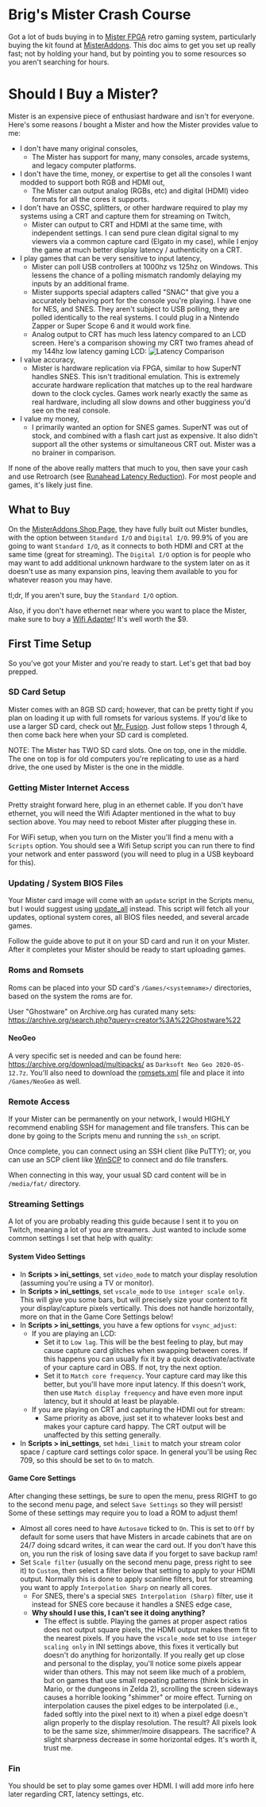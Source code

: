 # Brig's Mister Crash Course
Got a lot of buds buying in to [Mister FPGA](https://www.retrorgb.com/mister.html) retro gaming system, particularly buying the kit found at [MisterAddons](https://misteraddons.com/products/mister-bundles). This doc aims to get you set up really fast; not by holding your hand, but by pointing you to some resources so you aren't searching for hours.

# Should I Buy a Mister?
Mister is an expensive piece of enthusiast hardware and isn't for everyone. Here's some reasons *I* bought a Mister and how the Mister provides value to me:

* I don't have many original consoles,
    * The Mister has support for many, many consoles, arcade systems, and legacy computer platforms.
* I don't have the time, money, or expertise to get all the consoles I want modded to support both RGB and HDMI out,
    * The Mister can output analog (RGBs, etc) and digital (HDMI) video formats for all the cores it supports.
* I don't have an OSSC, splitters, or other hardware required to play my systems using a CRT and capture them for streaming on Twitch,
    * Mister can output to CRT and HDMI at the same time, with independent settings. I can send pure clean digital signal to my viewers via a common capture card (Elgato in my case), while I enjoy the game at much better display latency / authenticity on a CRT.
* I play games that can be very sensitive to input latency,
    * Mister can poll USB controllers at 1000hz vs 125hz on Windows. This lessens the chance of a polling mismatch randomly delaying my inputs by an additional frame.
    * Mister supports special adapters called "SNAC" that give you a accurately behaving port for the console you're playing. I have one for NES, and SNES. They aren't subject to USB polling, they are polled identically to the real systems. I could plug in a Nintendo Zapper or Super Scope 6 and it would work fine.
    * Analog output to CRT has much less latency compared to an LCD screen. Here's a comparison showing my CRT two frames ahead of my 144hz low latency gaming LCD:
    ![Latency Comparison](/pics/latency.png)
* I value accuracy,
    * Mister is hardware replication via FPGA, similar to how SuperNT handles SNES. This isn't traditional emulation. This is extremely accurate hardware replication that matches up to the real hardware down to the clock cycles. Games work nearly exactly the same as real hardware, including all slow downs and other bugginess you'd see on the real console.
* I value my money,
    * I primarily wanted an option for SNES games. SuperNT was out of stock, and combined with a flash cart just as expensive. It also didn't support all the other systems or simultaneous CRT out. Mister was a no brainer in comparison.

If none of the above really matters that much to you, then save your cash and use Retroarch (see [Runahead Latency Reduction](https://www.libretro.com/index.php/retroarch-1-7-2%E2%80%8A-%E2%80%8Aachieving-better-latency-than-original-hardware-through-new-runahead-method/#:~:text=Once%20the%20game%20is%20running,you%20want%20to%20run%20ahead.)). For most people and games, it's likely just fine.

## What to Buy
On the [MisterAddons Shop Page](https://misteraddons.com/products/mister-bundles), they have fully built out Mister bundles, with the option between `Standard I/O` and `Digital I/O`. 99.9% of you are going to want `Standard I/O`, as it connects to both HDMI and CRT at the same time (great for streaming). The `Digital I/O` option is for people who may want to add additional unknown hardware to the system later on as it doesn't use as many expansion pins, leaving them available to you for whatever reason you may have.

tl;dr, If you aren't sure, buy the `Standard I/O` option.

Also, if you don't have ethernet near where you want to place the Mister, make sure to buy a [Wifi Adapter](https://misteraddons.com/products/wifi-adapter)! It's well worth the $9.

## First Time Setup
So you've got your Mister and you're ready to start. Let's get that bad boy prepped.

### SD Card Setup
Mister comes with an 8GB SD card; however, that can be pretty tight if you plan on loading it up with full romsets for various systems. If you'd like to use a larger SD card, check out [Mr. Fusion](https://github.com/MiSTer-devel/mr-fusion). Just follow steps 1 through 4, then come back here when your SD card is completed.

NOTE: The Mister has TWO SD card slots. One on top, one in the middle. The one on top is for old computers you're replicating to use as a hard drive, the one used by Mister is the one in the middle.

### Getting Mister Internet Access
Pretty straight forward here, plug in an ethernet cable. If you don't have ethernet, you will need the Wifi Adapter mentioned in the what to buy section above. You may need to reboot Mister after plugging these in.

For WiFi setup, when you turn on the Mister you'll find a menu with a `Scripts` option. You should see a Wifi Setup script you can run there to find your network and enter password (you will need to plug in a USB keyboard for this).

### Updating / System BIOS Files
Your Mister card image will come with an `update` script in the Scripts menu, but I would suggest using [update_all](https://github.com/theypsilon/Update_All_MiSTer) instead. This script will fetch all your updates, optional system cores, all BIOS files needed, and several arcade games.

Follow the guide above to put it on your SD card and run it on your Mister. After it completes your Mister should be ready to start uploading games.

### Roms and Romsets
Roms can be placed into your SD card's `/Games/<systemname>/` directories, based on the system the roms are for.

User "Ghostware" on Archive.org has curated many sets: https://archive.org/search.php?query=creator%3A%22Ghostware%22

#### NeoGeo
A very specific set is needed and can be found here: https://archive.org/download/multipacks/ as `Darksoft Neo Geo 2020-05-12.7z`. You'll also need to download the [romsets.xml](https://github.com/MiSTer-devel/NeoGeo_MiSTer/blob/master/releases/romsets.xml) file and place it into `/Games/NeoGeo` as well.

### Remote Access
If your Mister can be permanently on your network, I would HIGHLY recommend enabling SSH for management and file transfers. This can be done by going to the Scripts menu and running the `ssh_on` script.

Once complete, you can connect using an SSH client (like PuTTY); or, you can use an SCP client like [WinSCP](https://winscp.net/eng/download.php) to connect and do file transfers.

When connecting in this way, your usual SD card content will be in `/media/fat/` directory.

### Streaming Settings
A lot of you are probably reading this guide because I sent it to you on Twitch, meaning a lot of you are streamers. Just wanted to include some common settings I set that help with quality:

#### System Video Settings
* In **Scripts > ini_settings**, set `video_mode` to match your display resolution (assuming you're using a TV or monitor).
* In **Scripts > ini_settings**, set `vscale_mode` to `Use integer scale only`. This will give you some bars, but will precisely size your content to fit your display/capture pixels vertically. This does not handle horizontally, more on that in the Game Core Settings below!
* In **Scripts > ini_settings**, you have a few options for `vsync_adjust`:
  * If you are playing an LCD:
    * Set it to `Low lag`. This will be the best feeling to play, but may cause capture card glitches when swapping between cores. If this happens you can usually fix it by a quick deactivate/activate of your capture card in OBS. If not, try the next option.
    * Set it to `Match core frequency`. Your capture card may like this better, but you'll have more input latency. If this doesn't work, then use `Match display frequency` and have even more input latency, but it should at least be playable.
  * If you are playing on CRT and capturing the HDMI out for stream:
    * Same priority as above, just set it to whatever looks best and makes your capture card happy. The CRT output will be unaffected by this setting generally.
* In **Scripts > ini_settings**, set `hdmi_limit` to match your stream color space / capture card settings color space. In general you'll be using Rec 709, so this should be set to `On` to match.

#### Game Core Settings
After changing these settings, be sure to open the menu, press RIGHT to go to the second menu page, and select `Save Settings` so they will persist! Some of these settings may require you to load a ROM to adjust them!

* Almost all cores need to have `Autosave` ticked to `On`. This is set to `Off` by default for some users that have Misters in arcade cabinets that are on 24/7 doing sdcard writes, it can wear the card out. If you don't have this on, you run the risk of losing save data if you forget to save backup ram!
* Set `Scale filter` (usually on the second menu page, press right to see it) to `Custom`, then select a filter below that setting to apply to your HDMI output. Normally this is done to apply scanline filters, but for streaming you want to apply `Interpolation Sharp` on nearly all cores.
  * For SNES, there's a special `SNES Interpolation (Sharp)` filter, use it instead for SNES core because it handles a SNES edge case,
  * **Why should I use this, I can't see it doing anything?**
    * The effect is subtle. Playing the games at proper aspect ratios does not output square pixels, the HDMI output makes them fit to the nearest pixels. If you have the `vscale_mode` set to `Use integer scaling only` in INI settings above, this fixes it vertically but doesn't do anything for horizontally. If you really get up close and personal to the display, you'll notice some pixels appear wider than others. This may not seem like much of a problem, but on games that use small repeating patterns (think bricks in Mario, or the dungeons in Zelda 2), scrolling the screen sideways causes a horrible looking "shimmer" or moire effect. Turning on interpolation causes the pixel edges to be interpolated (i.e., faded softly into the pixel next to it) when a pixel edge doesn't align properly to the display resolution. The result? All pixels look to be the same size, shimmer/moire disappears. The sacrifice? A slight sharpness decrease in some horizontal edges. It's worth it, trust me.

### Fin
You should be set to play some games over HDMI. I will add more info here later regarding CRT, latency settings, etc.
